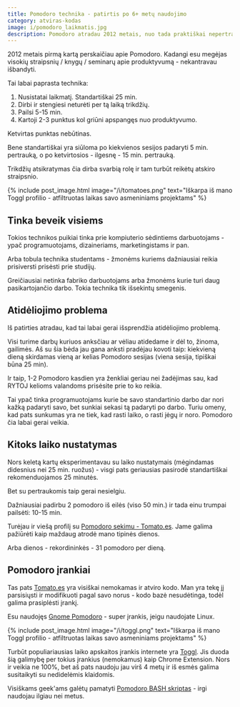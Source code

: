 ```yaml
---
title: Pomodoro technika - patirtis po 6+ metų naudojimo
category: atviras-kodas
image: i/pomodoro_laikmatis.jpg
description: Pomodoro atradau 2012 metais, nuo tada praktiškai nepertraukiamai naudojau kiekieną darbo dieną. Mano įspūdžiai, patirtis ir kodėl vis dar šios technikos laikausi.
---
```


2012 metais pirmą kartą perskaičiau apie Pomodoro. Kadangi esu megėjas visokių straipsnių / knygų / seminarų apie produktyvumą - nekantravau išbandyti.

Tai labai paprasta technika:

1) Nusistatai laikmatį. Standartiškai 25 min.
2) Dirbi ir stengiesi neturėti per tą laiką trikdžių.
3) Pailsi 5-15 min.
4) Kartoji 2-3 punktus kol griūni apspangęs nuo produktyvumo.

Ketvirtas punktas nebūtinas.

Bene standartiškai yra siūloma po kiekvienos sesijos padaryti 5 min. pertrauką, o po ketvirtosios - ilgesnę - 15 min. pertrauką.

Trikdžių atsikratymas čia dirba svarbią rolę ir tam turbūt reikėtų atskiro straipsnio.

{% include post_image.html image="/i/tomatoes.png" text="Iškarpa iš mano Toggl profilio - atfiltruotas laikas savo asmeniniams projektams" %}

## Tinka beveik visiems

Tokios technikos puikiai tinka prie kompiuterio sėdintiems darbuotojams - ypač programuotojams, dizaineriams, marketingistams ir pan.

Arba tobula technika studentams - žmonėms kuriems dažniausiai reikia prisiversti prisėsti prie studijų.

Greičiausiai netinka fabriko darbuotojams arba žmonėms kurie turi daug pasikartojančio darbo. Tokia technika tik išsekintų smegenis.

## Atidėliojimo problema

Iš patirties atradau, kad tai labai gerai išsprendžia atidėliojimo problemą.

Visi turime darbų kuriuos anksčiau ar vėliau atidedame ir dėl to, žinoma, gailimės. Aš su šia bėda jau gana anksti pradėjau kovoti taip: kiekvieną dieną skirdamas vieną ar kelias Pomodoro sesijas (viena sesija, tipiškai būna 25 min).

Ir taip, 1-2 Pomodoro kasdien yra ženkliai geriau nei žadėjimas sau, kad RYTOJ kelioms valandoms prisėsite prie to ko reikia.

Tai ypač tinka programuotojams kurie be savo standartinio darbo dar nori kažką padaryti savo, bet sunkiai sekasi tą padaryti po darbo. Turiu omeny, kad pats sunkumas yra ne tiek, kad rasti laiko, o rasti jėgų ir noro. Pomodoro čia labai gerai veikia.

## Kitoks laiko nustatymas

Nors keletą kartų eksperimentavau su laiko nustatymais (mėgindamas didesnius nei 25 min. ruožus) - visgi pats geriausias pasirodė standartiškai rekomenduojamos 25 minutės.

Bet su pertraukomis taip gerai nesielgiu.

Dažniausiai padirbu 2 pomodoro iš eilės (viso 50 min.) ir tada einu trumpai pailsėti: 10-15 min.

Turėjau ir viešą profilį su [Pomodoro sekimu - Tomato.es](http://www.tomato.es/users/5073f55fd43b8100020001f4). Jame galima pažiūrėti kaip maždaug atrodė mano tipinės dienos.

Arba dienos - rekordininkės - 31 pomodoro per dieną.

## Pomodoro įrankiai

Tas pats [Tomato.es](http://www.tomato.es) yra visiškai nemokamas ir atviro kodo. Man yra tekę jį parsisiųsti ir modifikuoti pagal savo norus - kodo bazė nesudėtinga, todėl galima prasiplėsti įrankį.

Esu naudojęs [Gnome Pomodoro](http://gnomepomodoro.org/) - super įrankis, jeigu naudojate Linux.

{% include post_image.html image="/i/toggl.png" text="Iškarpa iš mano Toggl profilio - atfiltruotas laikas savo asmeniniams projektams" %}

Turbūt populiariausias laiko apskaitos įrankis internete yra [Toggl](https://toggl.com/). Jis duoda šią galimybę per tokius įrankius (nemokamus) kaip Chrome Extension. Nors ir veikia ne 100%, bet aš pats naudoju jau virš 4 metų ir iš esmės galima susitaikyti su nedidelėmis klaidomis.

Visiškams geek'ams galėtų pamatyti [Pomodoro BASH skriptas](/mano-projektai/pomodoro-bash-skriptas) - irgi naudojau ilgiau nei metus.
